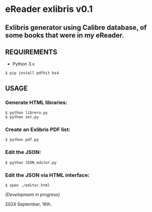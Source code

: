 # eReader exlibris v0.1
## Exlibris generator using Calibre database, of some books that were in my eReader.

## REQUIREMENTS

 - Python 3.x
```
$ pip install pdfkit bs4
```

## USAGE

### Generate HTML libraries:
```
$ python librero.py
$ python set.py
```
### Create an Exlibris PDF list:
```
$ python pdf.py
```

### Edit the JSON:
```
$ python JSON_editor.py
```
### Edit the JSON via HTML interface:
```
$ open ./editor.html
```

_(Development in progress)_


2024 September, 16th.
